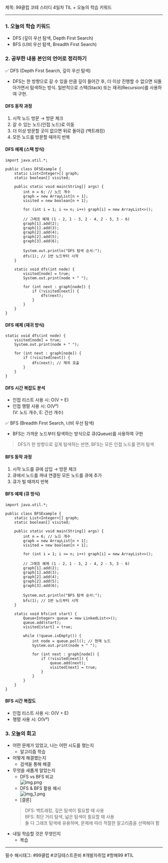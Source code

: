 제목: 99클럽 코테 스터디 4일차 TIL + 오늘의 학습 키워드

---
### 1. 오늘의 학습 키워드
  - DFS (깊이 우선 탐색, Depth First Search)
  - BFS (너비 우선 탐색, Breadth First Search)
  
### 2. 공부한 내용 본인의 언어로 정리하기
✅ DFS (Depth First Search, 깊이 우선 탐색)
- DFS는 한 방향으로 갈 수 있을 만큼 깊이 들어간 후, 더 이상 진행할 수 없으면 되돌아가면서 탐색하는 방식.
일반적으로 스택(Stack) 또는 재귀(Recursion)를 사용하여 구현.
  
#### DFS 동작 과정
1. 시작 노드 방문 → 방문 체크 
2. 갈 수 있는 노드(인접 노드)로 이동 
3. 더 이상 방문할 곳이 없으면 뒤로 돌아감 (백트래킹)
4. 모든 노드를 방문할 때까지 반복

#### DFS 예제 (스택 방식)
````
import java.util.*;

public class DFSExample {
    static List<Integer>[] graph;
    static boolean[] visited;

    public static void main(String[] args) {
        int n = 6; // 노드 개수
        graph = new ArrayList[n + 1];
        visited = new boolean[n + 1];

        for (int i = 1; i <= n; i++) graph[i] = new ArrayList<>();
        
        // 그래프 예제 (1 - 2, 1 - 3, 2 - 4, 2 - 5, 3 - 6)
        graph[1].add(2);
        graph[1].add(3);
        graph[2].add(4);
        graph[2].add(5);
        graph[3].add(6);

        System.out.println("DFS 탐색 순서:");
        dfs(1); // 1번 노드부터 시작
    }

    static void dfs(int node) {
        visited[node] = true;
        System.out.print(node + " ");

        for (int next : graph[node]) {
            if (!visited[next]) {
                dfs(next);
            }
        }
    }
}
````
#### DFS 예제 (재귀 방식)
````
static void dfs(int node) {
    visited[node] = true;
    System.out.print(node + " ");

    for (int next : graph[node]) {
        if (!visited[next]) {
            dfs(next); // 재귀 호출
        }
    }
}
````

#### DFS 시간 복잡도 분석
- 인접 리스트 사용 시: O(V + E)
- 인접 행렬 사용 시: O(V²)  
(V: 노드 개수, E: 간선 개수)

✅ BFS (Breadth First Search, 너비 우선 탐색)
- BFS는 가까운 노드부터 탐색하는 방식으로 큐(Queue)를 사용하여 구현
> DFS가 한 방향으로 깊게 탐색하는 반면, BFS는 모든 인접 노드를 먼저 탐색

#### BFS 동작 과정
1.	시작 노드를 큐에 삽입 → 방문 체크
2.	큐에서 노드를 꺼내 연결된 모든 노드를 큐에 추가
3.	큐가 빌 때까지 반복

#### BFS 예제 (큐 방식)
````
import java.util.*;

public class BFSExample {
    static List<Integer>[] graph;
    static boolean[] visited;

    public static void main(String[] args) {
        int n = 6; // 노드 개수
        graph = new ArrayList[n + 1];
        visited = new boolean[n + 1];

        for (int i = 1; i <= n; i++) graph[i] = new ArrayList<>();

        // 그래프 예제 (1 - 2, 1 - 3, 2 - 4, 2 - 5, 3 - 6)
        graph[1].add(2);
        graph[1].add(3);
        graph[2].add(4);
        graph[2].add(5);
        graph[3].add(6);

        System.out.println("BFS 탐색 순서:");
        bfs(1); // 1번 노드부터 시작
    }

    static void bfs(int start) {
        Queue<Integer> queue = new LinkedList<>();
        queue.add(start);
        visited[start] = true;

        while (!queue.isEmpty()) {
            int node = queue.poll(); // 현재 노드
            System.out.print(node + " ");

            for (int next : graph[node]) {
                if (!visited[next]) {
                    queue.add(next);
                    visited[next] = true;
                }
            }
        }
    }
}
````

#### BFS 시간 복잡도
- 인접 리스트 사용 시: O(V + E)
- 행렬 사용 시: O(V²)

### 3. 오늘의 회고 
- 어떤 문제가 있었고, 나는 어떤 시도를 했는지
  - 알고리즘 학습
- 어떻게 해결했는지
  - 검색을 통해 해결
- 무엇을 새롭게 알았는지
  - DFS vs BFS 비교  
  ![img.png](img.png)
  - DFS & BFS 활용 예시  
  ![img_1.png](img_1.png)
  - [결론]
  > DFS: 백트래킹, 깊은 탐색이 필요할 때 사용  
  > BFS: 최단 거리 탐색, 넓은 탐색이 필요할 때 사용   
  > 둘 다 그래프 탐색에 유용하며, 문제에 따라 적절한 알고리즘을 선택해야 함  
- 내일 학습할 것은 무엇인지
  - 복습

----
필수 해시태그: #99클럽 #코딩테스트준비 #개발자취업 #항해99 #TIL
